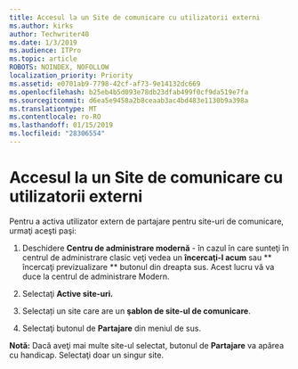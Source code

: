 ```yaml
---
title: Accesul la un Site de comunicare cu utilizatorii externi
ms.author: kirks
author: Techwriter40
ms.date: 1/3/2019
ms.audience: ITPro
ms.topic: article
ROBOTS: NOINDEX, NOFOLLOW
localization_priority: Priority
ms.assetid: e0701ab9-7798-42cf-af73-9e14132dc669
ms.openlocfilehash: b25eb4b5d093e78db23dfab499f0cf9da519e7fa
ms.sourcegitcommit: d6ea5e9458a2b8ceaab3ac4bd483e1130b9a398a
ms.translationtype: MT
ms.contentlocale: ro-RO
ms.lasthandoff: 01/15/2019
ms.locfileid: "28306554"
---
```

# <a name="share-a-communication-site-with-external-users"></a>Accesul la un Site de comunicare cu utilizatorii externi

Pentru a activa utilizator extern de partajare pentru site-uri de comunicare, urmaţi aceşti paşi: 
  
1. Deschidere **Centru de administrare modernă** - în cazul în care sunteţi în centrul de administrare clasic veţi vedea un **încercaţi-l acum** sau ** încercaţi previzualizare ** butonul din dreapta sus. Acest lucru vă va duce la centrul de administrare Modern. 
  
2. Selectaţi **Active site-uri.**
  
3. Selectați un site care are un **şablon de site-ul de comunicare**. 
  
4. Selectaţi butonul de **Partajare** din meniul de sus. 
  
 **Notă:** Dacă aveţi mai multe site-ul selectat, butonul de **Partajare** va apărea cu handicap. Selectaţi doar un singur site. 
  


